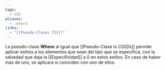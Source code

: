 ```yaml
---
tags:
  - CSS
aliases:
  - :where
links:
  - "[[Pseudo-Clases CSS]]"
---
```

La pseudo-clase **Where** al igual que [[Pseudo-Clase Is CSS|Is]] permite aplicar estilos a los elementos que sean del tipo que se especifica, con la salvedad que deja la [[Especificidad]] a 0 en estos estilos. En caso de haber mas de uno, se aplicara si coinciden con uno de ellos.